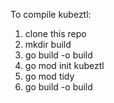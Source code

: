 To compile kubeztl:
1. clone this repo
1. mkdir build
1. go build -o build
1. go mod init kubeztl
1. go mod tidy
1. go build -o build


